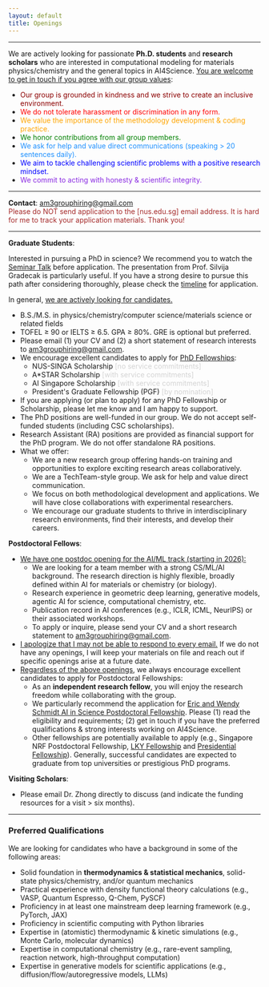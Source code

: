 ```yaml
---
layout: default
title: Openings
---
```


---

We are actively looking for passionate <strong>Ph.D. students</strong> and <strong>research scholars</strong> who are interested in computational modeling for materials physics/chemistry and the general topics in AI4Science. <span style="text-decoration: underline">You are welcome to get in touch if you agree with our group values</span>:

 * <span style="color: darkred">Our group is grounded in kindness and we strive to create an inclusive environment.</span>
 * <span style="color: red">We do not tolerate harassment or discrimination in any form.</span>
 * <span style="color: orange">We value the importance of the methodology development & coding practice.</span>
 * <span style="color: Green">We honor contributions from all group members.</span>
 * <span style="color: dodgerblue">We ask for help and value direct communications (speaking > 20 sentences daily). </span>
 * <span style="color: blue">We aim to tackle challenging scientific problems with a positive research mindset.</span>
 * <span style="color: blueviolet">We commit to acting with honesty & scientific integrity.</span>


---

<strong>Contact</strong>: <a href="mailto:am3grouphiring@gmail.com">am3grouphiring@gmail.com</a>
<br>
<span style="color: brown">Please do NOT send application to the [nus.edu.sg] email address. It is hard for me to track your application materials. Thank you!</span>
<br>


---
<strong>Graduate Students</strong>:

Interested in pursuing a PhD in science? We recommend you to watch the <a href="https://www.youtube.com/watch?v=gUa5CQ0yE6c&t=794s">Seminar Talk</a> before application. 
The presentation from Prof. Silvija Gradecak is particularly useful. If you have a strong desire to pursue this path after considering thoroughly, please check the <a href="https://cde.nus.edu.sg/graduate/graduate-programmes-by-research/how-to-apply/">timeline</a> for application.

In general, <span style="text-decoration: underline">we are actively looking for candidates.</span>
* B.S./M.S. in physics/chemistry/computer science/materials science or related fields
* TOFEL ≥ 90 or IELTS ≥ 6.5. GPA ≥ 80%. GRE is optional but preferred. 
* Please email (1) your CV and (2) a short statement of research interests to <a href="mailto:am3grouphiring@gmail.com">am3grouphiring@gmail.com</a>.
* We encourage excellent candidates to apply for <a href="https://nusgs.nus.edu.sg/scholarships/">PhD Fellowships</a>:
    * NUS-SINGA Scholarship  <span style="color: lightgray">[no service commitments]</span>
    * A*STAR Scholarship  <span style="color: lightgray">[with service commitments]</span>
    * AI Singapore Scholarship  <span style="color: lightgray">[with service commitments]</span>
    * President's Graduate Fellowship (PGF)  <span style="color: lightgray">[by nomination]</span>
* If you are applying (or plan to apply) for any PhD Fellowship or Scholarship, please let me know and I am happy to support.
* The PhD positions are well-funded in our group. We do not accept self-funded students (including CSC scholarships). 
* Research Assistant (RA) positions are provided as financial support for the PhD program. We do not offer standalone RA positions.
* What we offer:
    * We are a new research group offering hands-on training and opportunities to explore exciting research areas collaboratively.
    * We are a TechTeam-style group. We ask for help and value direct communication.
    * We focus on both methodological development and applications. We will have close collaborations with experimental researchers.
    * We encourage our graduate students to thrive in interdisciplinary research environments, find their interests, and develop their careers.
    

<strong>Postdoctoral Fellows</strong>:
<!-- * <span style="text-decoration: underline">We do not have specific postdoc openings at this moment.</span> However, if you have strong interest in working with us, you are welcome to get in touch with CV + research interest. -->
<!-- * Please email (1) your CV; (2) a cover letter including your research interests; (3) the contact information of two or three references -->
* <span style="text-decoration: underline">We have one postdoc opening for the AI/ML track (starting in 2026):</span>
    * We are looking for a team member with a strong CS/ML/AI background. The research direction is highly flexible, broadly defined within AI for materials or chemistry (or biology).
    * Research experience in geometric deep learning, generative models, agentic AI for science, computational chemistry, etc.
    * Publication record in AI conferences (e.g., ICLR, ICML, NeurIPS) or their associated workshops.
    * To apply or inquire, please send your CV and a short research statement to <a href="mailto:am3grouphiring@gmail.com">am3grouphiring@gmail.com</a>.
* <span style="text-decoration: underline">I apologize that I may not be able to respond to every email.</span> If we do not have any openings, I will keep your materials on file and reach out if specific openings arise at a future date.
* <span style="text-decoration: underline">Regardless of the above openings</span>, we always encourage excellent candidates to apply for Postdoctoral Fellowships: 
    * As an <strong>independent research fellow</strong>, you will enjoy the research freedom while collaborating with the group.
    * We particularly recommend the application for [Eric and Wendy Schmidt AI in Science Postdoctoral Fellowship](https://www.nus.edu.sg/research/odprt-home/fellowships/eric-and-wendy-schmidt-ai-in-science-postdoctoral-fellowship). Please (1) read the eligibility and requirements; (2) get in touch if you have the preferred qualifications & strong interests working on AI4Science.
    * Other fellowships are potentially available to apply (e.g., Singapore NRF Postdoctoral Fellowship, [LKY Fellowship](https://www.nus.edu.sg/research/odprt-home/fellowships/lee-kuan-yew-postdoctoral-fellowship) and [Presidential Fellowship](https://www.nus.edu.sg/careers/wp-content/uploads/2024/04/NUS-Presidential-Fellowship8.pdf)). Generally, successful candidates are expected to graduate from top universities or prestigious PhD programs. 


<strong>Visiting Scholars</strong>:
* Please email Dr. Zhong directly to discuss (and indicate the funding resources for a visit > six months).


<!-- <strong>Undergraduate Students</strong>:
* A strong background in CS/ML/AI.
* Passion for scientific problems in materials physics/chemistry
* Please email your CV and transcript -->



---
### Preferred Qualifications

We are looking for candidates who have a background in some of the following areas:

* Solid foundation in <strong>thermodynamics & statistical mechanics</strong>, solid-state physics/chemistry, and/or quantum mechanics
* Practical experience with density functional theory calculations (e.g., VASP, Quantum Espresso, Q-Chem, PySCF)
* Proficiency in at least one mainstream deep learning framework (e.g., PyTorch, JAX)
* Proficiency in scientific computing with Python libraries
* Expertise in (atomistic) thermodynamic & kinetic simulations (e.g., Monte Carlo, molecular dynamics)
* Expertise in computational chemistry (e.g., rare-event sampling, reaction network, high-throughput computation)
* Expertise in generative models for scientific applications (e.g., diffusion/flow/autoregressive models, LLMs)